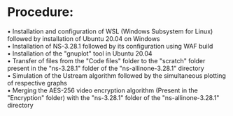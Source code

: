 # Procedure:
• Installation and configuration of WSL (Windows Subsystem for Linux) followed by installation of Ubuntu 20.04 on Windows  
• Installation of NS-3.28.1 followed by its configuration using WAF build  
• Installation of the "gnuplot" tool in Ubuntu 20.04  
• Transfer of files from the "Code files" folder to the "scratch" folder present in the "ns-3.28.1" folder of the "ns-allinone-3.28.1" directory  
• Simulation of the Ustream algorithm followed by the simultaneous plotting of respective graphs  
• Merging the AES-256 video encryption algorithm (Present in the "Encryption" folder) with the "ns-3.28.1" folder of the "ns-allinone-3.28.1" directory
